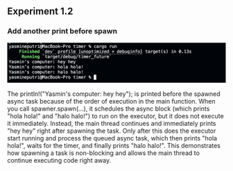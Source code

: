 ## Experiment 1.2

### Add another print before spawn
![Print Before Spawn](img/print_before_spawn.png)

The println!("Yasmin's computer: hey hey"); is printed before the spawned async task because of the order of execution in the main function. When you call spawner.spawn(...), it schedules the async block (which prints "hola hola!" and "halo halo!") to run on the executor, but it does not execute it immediately. Instead, the main thread continues and immediately prints "hey hey" right after spawning the task. Only after this does the executor start running and process the queued async task, which then prints "hola hola!", waits for the timer, and finally prints "halo halo!". This demonstrates how spawning a task is non-blocking and allows the main thread to continue executing code right away.
